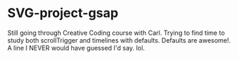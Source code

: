 # SVG-project-gsap
Still going through Creative Coding course with Carl.
Trying to find time to study both scrollTrigger and timelines with defaults.
Defaults are awesome!. A line I NEVER would have guessed I'd say. lol.